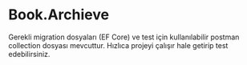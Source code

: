 # Book.Archieve

Gerekli migration dosyaları (EF Core) ve test için kullanılabilir postman collection dosyası mevcuttur. Hızlıca projeyi çalışır hale getirip test edebilirsiniz.
